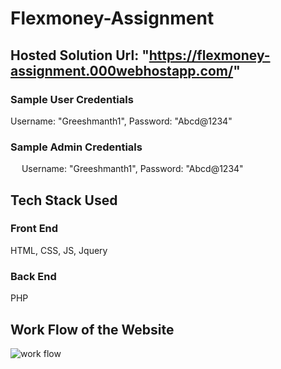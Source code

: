 # Flexmoney-Assignment
## Hosted Solution Url: "https://flexmoney-assignment.000webhostapp.com/"

### Sample User Credentials
  Username: "Greeshmanth1", Password: "Abcd@1234"
  
### Sample Admin Credentials
&emsp; Username: "Greeshmanth1", Password: "Abcd@1234" 
  
## Tech Stack Used
### Front End 
HTML, CSS, JS, Jquery
### Back End
PHP 
 
## Work Flow of the Website
![work flow](https://user-images.githubusercontent.com/79304704/207672014-a5e3984e-dd36-4672-9c64-669ff6146d5a.png)


